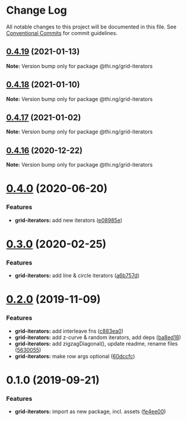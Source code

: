 # Change Log

All notable changes to this project will be documented in this file.
See [Conventional Commits](https://conventionalcommits.org) for commit guidelines.

## [0.4.19](https://github.com/thi-ng/umbrella/compare/@thi.ng/grid-iterators@0.4.18...@thi.ng/grid-iterators@0.4.19) (2021-01-13)

**Note:** Version bump only for package @thi.ng/grid-iterators





## [0.4.18](https://github.com/thi-ng/umbrella/compare/@thi.ng/grid-iterators@0.4.17...@thi.ng/grid-iterators@0.4.18) (2021-01-10)

**Note:** Version bump only for package @thi.ng/grid-iterators





## [0.4.17](https://github.com/thi-ng/umbrella/compare/@thi.ng/grid-iterators@0.4.16...@thi.ng/grid-iterators@0.4.17) (2021-01-02)

**Note:** Version bump only for package @thi.ng/grid-iterators





## [0.4.16](https://github.com/thi-ng/umbrella/compare/@thi.ng/grid-iterators@0.4.15...@thi.ng/grid-iterators@0.4.16) (2020-12-22)

**Note:** Version bump only for package @thi.ng/grid-iterators





# [0.4.0](https://github.com/thi-ng/umbrella/compare/@thi.ng/grid-iterators@0.3.17...@thi.ng/grid-iterators@0.4.0) (2020-06-20)


### Features

* **grid-iterators:** add new iterators ([e08985e](https://github.com/thi-ng/umbrella/commit/e08985ee07a2bc449e4f2126191a96261ef6dfb0))





# [0.3.0](https://github.com/thi-ng/umbrella/compare/@thi.ng/grid-iterators@0.2.3...@thi.ng/grid-iterators@0.3.0) (2020-02-25)


### Features

* **grid-iterators:** add line & circle iterators ([a6b757d](https://github.com/thi-ng/umbrella/commit/a6b757dd350e46404bfd2f82e58d8a3bc2c5b133))





# [0.2.0](https://github.com/thi-ng/umbrella/compare/@thi.ng/grid-iterators@0.1.0...@thi.ng/grid-iterators@0.2.0) (2019-11-09)

### Features

* **grid-iterators:** add interleave fns ([c883ea0](https://github.com/thi-ng/umbrella/commit/c883ea03d9a37698533d981a96f7122828731364))
* **grid-iterators:** add z-curve & random iterators, add deps ([ba8ed18](https://github.com/thi-ng/umbrella/commit/ba8ed18cd84db77ccb35ed95586c66151cf1d690))
* **grid-iterators:** add zigzagDiagonal(), update readme, rename files ([5630055](https://github.com/thi-ng/umbrella/commit/56300557f395698f82b453c79956ada72726444a))
* **grid-iterators:** make row args optional ([60dccfc](https://github.com/thi-ng/umbrella/commit/60dccfcb0ba1d731eeecd4c12433d44b5491e7a7))

# 0.1.0 (2019-09-21)

### Features

* **grid-iterators:** import as new package, incl. assets ([fe4ee00](https://github.com/thi-ng/umbrella/commit/fe4ee00))
